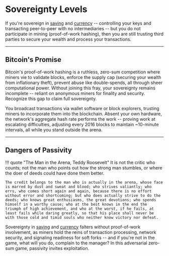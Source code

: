 # Sovereignty Levels

If you're sovereign in [saving](../../saving/index.md) and [currency](../../currency/index.md) -- controlling your keys and transacting peer-to-peer with no intermediaries -- but you do not participate in mining (proof-of-work hashing), then you are still trusting third parties to secure your wealth and process your transactions. 


---

## Bitcoin's Promise 

Bitcoin's proof-of-work hashing is a ruthless, zero-sum competition where miners vie to validate blocks, enforce the supply cap (securing your wealth from inflationary theft), prevent abuse like double-spends, all through sheer computational power. Without joining this fray, your sovereignty remains incomplete -- reliant on anonymous miners for finality and security. Recognize this gap to claim full sovereignty.

You broadcast transactions via wallet software or block explorers, trusting miners to incorporate them into the blockchain. Absent your own hardware, the network's aggregate hash rate performs the work -- proving work at escalating difficulties, adjusting every 2016 blocks to maintain ~10-minute intervals, all while you stand outside the arena.



---

## Dangers of Passivity

!!! quote "The Man in the Arena, Teddy Roosevelt"
    It is not the critic who counts; not the man who points out how the strong man stumbles, or where the doer of deeds could have done them better. 
    
    The credit belongs to the man who is actually in the arena, whose face is marred by dust and sweat and blood; who strives valiantly; who errs, who comes short again and again, because there is no effort without error and shortcoming; but who does actually strive to do the deeds; who knows great enthusiasms, the great devotions; who spends himself in a worthy cause; who at the best knows in the end the triumph of high achievement, and who at the worst, if he fails, at least fails while daring greatly, so that his place shall never be with those cold and timid souls who neither know victory nor defeat.

Sovereignty in [saving](../../saving/index.md) and [currency](../../currency/index.md) falters without proof-of-work involvement, as miners hold the reins of transaction processing, network security, and signaling readiness for soft forks -- and if you're not in the game, what will you do, complain to the manager? In this adversarial zero-sum game, passivity invites exploitation.





